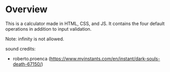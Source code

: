# Overview

This is a calculator made in HTML, CSS, and JS. It contains the four default operations in addition to input validation.

Note: infinity is not allowed.

sound credits:

- roberto.proenca (<https://www.myinstants.com/en/instant/dark-souls-death-67150/>)
